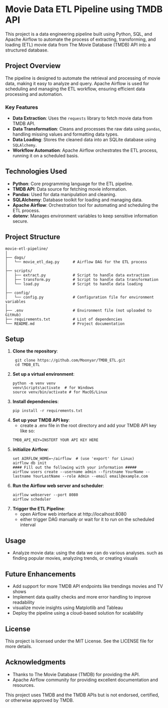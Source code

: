 # Movie Data ETL Pipeline using TMDB API

This project is a data engineering pipeline built using Python, SQL, and Apache Airflow to automate the process of extracting, transforming, and loading (ETL) movie data from The Movie Database (TMDB) API into a structured database.


## Project Overview
The pipeline is designed to automate the retrieval and processing of movie data, making it easy to analyze and query. Apache Airflow is used for scheduling and managing the ETL workflow, ensuring efficient data processing and automation.

### Key Features 
- **Data Extraction**: Uses the `requests` library to fetch movie data from TMDB API.
- **Data Transformation**: Cleans and processes the raw data using `pandas`, handling missing values and formatting data types.
- **Data Loading**: Stores the cleaned data into an SQLite database using `SQLAlchemy`.
- **Workflow Automation**: Apache Airflow orchestrates the ETL process, running it on a scheduled basis.

## Technologies Used
- **Python**: Core programming language for the ETL pipeline.
- **TMDB API**: Data source for fetching movie information.
- **Pandas**: Used for data manipulation and cleaning.
- **SQLAlchemy**: Database toolkit for loading and managing data.
- **Apache Airflow**: Orchestration tool for automating and scheduling the ETL process.
- **dotenv**: Manages environment variables to keep sensitive information secure.

## Project Structure
```{bash}
movie-etl-pipeline/
│
├── dags/
│   └── movie_etl_dag.py      # Airflow DAG for the ETL process
│
├── scripts/
│   ├── extract.py            # Script to handle data extraction
│   ├── transform.py          # Script to handle data transformation
│   └── load.py               # Script to handle data loading
│
├── config/
│   └── config.py             # Configuration file for environment variables
│
├── .env                      # Environment file (not uploaded to GitHub)
├── requirements.txt          # List of dependencies
└── README.md                 # Project documentation
```

## Setup
1. **Clone the repository**:
   ```{bash}
    git clone https://github.com/Moonyar/TMDB_ETL.git
    cd TMDB_ETL
   ```
2. **Set up a virtual environment**:
    ```{bash}
   python -m venv venv
   venv\Scripts\activate  # for Windows
   source venv/bin/activate # for MacOS/Linux
    ```
3. **Install dependencies**:
    ```{bash}
   pip install -r requirements.txt
    ```
4. **Set up your TMDB API key**:
    - create a .env file in the root directory and add your TMDB API key like so:
   ```{dotenv}
   TMDB_API_KEY=INSTERT YOUR API KEY HERE
   ```
5. **initialize Airflow**:
    ```{bash}
   set AIRFLOW_HOME=~/airflow  # (use 'export' for Linux)
   airflow db init
   #### Fill out the following with your information #####
   airflow users create --username admin --firstname YourName --lastname YourLastName --role Admin --email email@example.com
    ```
6. **Run the Airflow web server and scheduler**:
    ```{bash}
    airflow webserver --port 8080
    airflow scheduler 
    ```
7. **Trigger the ETL Pipeline**:
    - open Airflow web interface at http://localhost:8080
    - either trigger DAG manually or wait for it to run on the scheduled interval

## Usage
- Analyze movie data: using the data we can do various analyses. such as finding popular movies, analyzing trends, or creating visuals

## Future Enhancements
- Add support for more TMDB API endpoints like trendings movies and TV shows
- Implement data quality checks and more error handling to improve readability
- visualize movie insights using Matplotlib and Tableau
- Deploy the pipeline using a cloud-based solution for scalability


## License 
This project is licensed under the MIT License. See the LICENSE file for more details.

## Acknowledgments
- Thanks to The Movie Database (TMDB) for providing the API.
- Apache Airflow community for providing excellent documentation and resources.



This project uses TMDB and the TMDB APIs but is not endorsed, certified, or otherwise approved by TMDB.